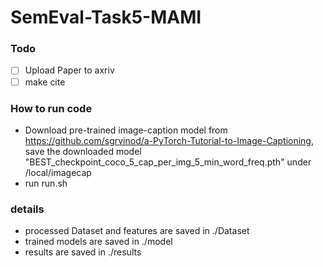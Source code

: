 # SemEval-Task5-MAMI
### Todo
- [ ] Upload Paper to axriv
- [ ] make cite
### How to run code
* Download pre-trained image-caption model from https://github.com/sgrvinod/a-PyTorch-Tutorial-to-Image-Captioning, save the downloaded model "BEST_checkpoint_coco_5_cap_per_img_5_min_word_freq.pth" under /local/imagecap
* run run.sh
### details
* processed Dataset and features are saved in ./Dataset
* trained models are saved in ./model
* results are saved in ./results
